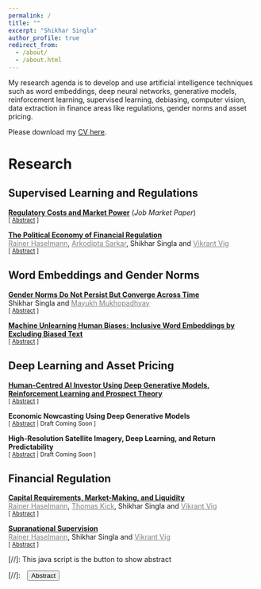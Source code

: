 ```yaml
---
permalink: /
title: ""
excerpt: "Shikhar Singla"
author_profile: true
redirect_from: 
  - /about/
  - /about.html
---
```

My research agenda is to develop and use artificial intelligence techniques such as word embeddings, deep neural networks, generative models, reinforcement learning, supervised learning, debiasing, computer vision, data extraction in finance areas like regulations, gender norms and asset pricing. 

Please download my [CV here](https://shikharsingla.com/files/singla_cv.pdf).

# Research

## Supervised Learning and Regulations


**[Regulatory Costs and Market Power](https://shikharsingla.com/files/reg_costs_market_power_ss.pdf)** (*Job Market Paper*)\
<small>[ <a href="#/" onclick="visib('reg')">Abstract</a> ]</small>
<div id="reg" style="display: none; text-align: justify; line-height: 1.2" ><small>
Market power in the US has been rising over the last 40 years. However, the causes remain largely unknown. This paper uses machine learning on regulatory documents to construct a novel dataset on compliance costs to examine the effect of regulations on market power. The dataset is comprehensive and consists of all significant regulations at the 6-digit NAICS level from 1970-2018. We find that regulatory costs have increased by $1 trillion during this period. Moreover, small firms face higher costs than large firms despite attempts from regulators and politicians to limit the burden on small firms. We document that an increase in regulatory costs results in lower (higher) sales, employment, markups, and profitability for small (large) firms. We estimate that increased regulations can explain 31-37% of the rise in market power. Finally, we uncover the political economy of rulemaking. While large firms are opposed to regulations in general, they push for the passage of regulations that have an adverse impact on small firms.
</small><br><br/></div>


**[The Political Economy of Financial Regulation](https://papers.ssrn.com/sol3/papers.cfm?abstract_id=4250919)**\
<a href="https://www.wiwi.uni-frankfurt.de/abteilungen/finance/lehrstuhl/professur-haselmann/rainer-haselmann.html" style="color: gray; text-decoration: underline;">Rainer Haselmann</a>, <a href="https://sites.google.com/view/arkodiptasarkar/" style="color: gray; text-decoration: underline;">Arkodipta Sarkar</a>, Shikhar Singla and <a href="https://www.vikrantvig.com/" style="color: gray; text-decoration: underline;">Vikrant Vig</a>\
<small>[ <a href="#/" onclick="visib('pol')">Abstract</a> ]</small>
<div id="pol" style="display: none; text-align: justify; line-height: 1.2" ><small>
Using the negotiation process of the Basel Committee on Banking Supervision (BCBS), this paper studies the way regulators form their positions on regulatory issues in the process of international standard-setting and the consequences on the resultant harmonized framework. Leveraging on leaked voting records and corroborating them using machine learning techniques on publicly available speeches, we construct a unique dataset containing the positions of banks and national regulators on the regulatory initiatives of Basel II and III. We document that the probability of a regulator opposing a specific initiative increases by 30% if their domestic national champion opposes the new rule, particularly when the proposed rule disproportionately affects them. We find the effect is driven by regulators who had prior experience of working in large banks - lending support to the private-interest theories of regulation. Meanwhile smaller banks, even when they collectively have a higher share in the domestic market, do not have any impact on regulators’ stand - providing little support to public-interest theories of regulation.  Finally, we show this decision-making process manifests into significant watering down of proposed rules, thereby limiting the potential gains from harmonization of international financial regulation.
</small><br><br/></div>

## Word Embeddings and Gender Norms

**[Gender Norms Do Not Persist But Converge Across Time](https://papers.ssrn.com/sol3/papers.cfm?abstract_id=4183488)**\
Shikhar Singla and <a href="https://www.london.edu/phd/profiles/mayukh-ketan-mukhopadhyay" style="color: gray; text-decoration: underline;">Mayukh Mukhopadhyay</a>\
<small>[ <a href="#/" onclick="visib('gender')">Abstract</a> ]</small>
<div id="gender" style="display: none; text-align: justify; line-height: 1.2" ><small>
We investigate the evolution of gender norms for 160 years in the US. Socioeconomists have posited two fundamental and widely debated theories on the evolution of cultural norms across time. One argues that cultural norms should converge across time as economies become more advanced and integrated, whereas the other states that cultural traits are highly persistent, passed down from generation to generation. These theories remain untested due to a lack of granular and high-frequency data over a longer time period. We develop a novel unsupervised machine learning methodology and apply it to 193 million pages of local newspaper text to produce localised attitudes towards women on four dimensions: career vs family, attitudes towards abortion, attitudes towards feminism/suffrage, and violence against women. We establish novel facts on the evolution of attitudes across time. First, attitudes are less persistent than the existing literature hypothesises. Second, the persistence varies considerably across regions and dimensions. Third, attitudes exhibit cyclical patterns. Fourth, regional variation in attitudes decreases considerably over time and has fallen between 64% to 79%. Fifth, a decrease in transport costs that allows for easier information sharing is associated with a homogenisation of the norms.
</small><br><br/></div>

**[Machine Unlearning Human Biases: Inclusive Word Embeddings by Excluding Biased Text](https://shikharsingla.com/files/debias_ss.pdf)**<br/>
<small>[ <a href="#/" onclick="visib('debias')">Abstract</a> ]</small>
<div id="debias" style="display: none; text-align: justify; line-height: 1.2" ><small>
Word embeddings exhibit biases such as racial and gender biases due to the presence of these biases in the training corpus. Usage of these algorithms can increase the stereotypes in various contexts. We present a simple and generalizable approach of detecting the parts of a corpus that affect the bias and show how removing those parts can debias the word embeddings. The approach finds words that link the target words for a group and biased or attribute words (indirect bias). Unlike prior work, our approach a) removes the biases completely, b) removes indirect bias, and c) can be generalized to any type of bias, downstream task or word embedding model. We apply our methodology on Wikipedia and American National Corpus (ANC) for Word2Vec and GloVe models on the racial and gender biases. It is highly accurate in removing the biases without affecting the performance of the models in capturing semantic information.
</small><br><br/></div>

## Deep Learning and Asset Pricing

**[Human-Centred AI Investor Using Deep Generative Models, Reinforcement Learning and Prospect Theory]()**\
<small>[ <a href="#/" onclick="visib('hai')">Abstract</a> ]</small>
<div id="hai" style="display: none; text-align: justify; line-height: 1.2" ><small>
Artificial intelligence (AI) driven personalised portfolio management and indexes have not become as widely adopted as some scholars and industry practitioners have predicted. Two reasons have been proposed for the lack of adoption. First, the lack of Artificial Humanity or Human-Centred AI, i.e., the absence of an AI-driven asset manager that maximises value under more psychologically realistic frameworks, such as prospect theory (PT), instead of just focusing on the mean-variance optimisation. Second, most current AI methods involve supervised machine-learning techniques that use the actual portfolios to learn trading behaviour which contain human biases such as overconfidence and overreaction, leading to lower performance by humans and, thus, AI investors. I combine deep reinforcement learning (DRL) with deep generative models (DGMs) to overcome these two shortcomings. The proposed framework helps overcome three key methodological challenges. First, portfolio optimisation under non-concave functions such as PT is an unsolved problem, but DRL can handle complicated reward functions. Second, DRL learns to predict returns through a trial-and-error search, avoiding human biases. Third, PT investor cares about the entire probability distribution of future stock returns, which can be simulated using DGM as they are fundamentally probabilistic. My paper suggests against the weak efficient market hypothesis and provides a methodology to construct a Human-Centred AI asset manager that aligns with human preferences while avoiding human biases.
</small><br><br/></div>

**Economic Nowcasting Using Deep Generative Models**<br/>
<small>[ <a href="#/" onclick="visib('nowcast')">Abstract</a> | Draft Coming Soon ]</small>
<div id="nowcast" style="display: none; text-align: justify; line-height: 1.2" ><small>
Economic nowcasting aims to provide predictions that i) are consistent across spatial and temporal dimensions, ii) account for uncertainty and can be verified probabilistically, and iii) perform well on events that are rarer but critical. These characteristics are missing in commonly used deterministic nowcasting methods. Thus these models produce forecasts with higher errors at higher lead times and may not include small-scale yet important patterns. This paper overcomes these challenges by developing a novel deep generative model (DGM). The model is driven by two loss functions defined by spatial and temporal discriminators and a regularisation term. These terms guide parameter adjustment by comparing real observations with model-generated data. The first loss function ensures spatial consistency and discourages errors at higher lead times, whereas the second imposes temporal consistency and penalises jumpy predictions. The regularisation term further improves the accuracy by penalising deviations at the local level. The model architecture is based on stacked Convolutional Gated Recurrent (ConvGRU) Units.
</small><br><br/></div>

**High-Resolution Satellite Imagery, Deep Learning, and Return Predictability**<br/>
<small>[ <a href="#/" onclick="visib('image')">Abstract</a> | Draft Coming Soon ]</small>
<div id="image" style="display: none; text-align: justify; line-height: 1.2" ><small>
The literature has shown that satellite imagery can be used to measure economic conditions. This paper extends this approach by applying convolutional neural networks on establishment-level high-resolution satellite images to predict real-time firm-level cash flows. The paper leverages recently available high-resolution satellite images made publicly available by Google and innovations in neural network architecture to extract the relevant features from the images that predict firms’ cash flows.
</small><br><br/></div>

## Financial Regulation

**[Capital Requirements, Market-Making, and Liquidity](https://papers.ssrn.com/sol3/papers.cfm?abstract_id=4250896)**\
<a href="https://www.wiwi.uni-frankfurt.de/abteilungen/finance/lehrstuhl/professur-haselmann/rainer-haselmann.html" style="color: gray; text-decoration: underline;">Rainer Haselmann</a>, <a href="https://www.bundesbank.de/en/thomas-kick" style="color: gray; text-decoration: underline;">Thomas Kick</a>, Shikhar Singla and <a href="https://www.vikrantvig.com/" style="color: gray; text-decoration: underline;">Vikrant Vig</a>\
<small>[ <a href="#/" onclick="visib('capital')">Abstract</a> ]</small>
<div id="capital" style="display: none; text-align: justify; line-height: 1.2" ><small>
We employ a proprietary transaction-level dataset in Germany to examine how capital requirements affect the liquidity of corporate bonds. Using the 2011 European Banking Authority capital exercise that mandated certain banks to increase regulatory capital, we find that affected banks reduce their inventory holdings, pre-arrange more trades, and have smaller average trade size. While non-bank affiliated dealers increase their market-making activity, they are unable to bridge this gap - aggregate liquidity declines. Our results are stronger for banks with a higher capital shortfall, for non-investment grade bonds, and for bonds where the affected banks were the dominant market-maker.
</small><br><br/></div>







**[Supranational Supervision](https://papers.ssrn.com/sol3/papers.cfm?abstract_id=4272923)**\
<a href="https://www.wiwi.uni-frankfurt.de/abteilungen/finance/lehrstuhl/professur-haselmann/rainer-haselmann.html" style="color: gray; text-decoration: underline;">Rainer Haselmann</a>, Shikhar Singla and <a href="https://www.vikrantvig.com/" style="color: gray; text-decoration: underline;">Vikrant Vig</a>\
<small>[ <a href="#/" onclick="visib('supra')">Abstract</a> ]</small>
<div id="supra" style="display: none; text-align: justify; line-height: 1.2" ><small>
We exploit the establishment of a supranational supervisor in Europe (the Single Supervisory Mechanism) to learn how the organizational design of supervisory institutions impacts the enforcement of financial regulation. Banks under supranational supervision are required to increase regulatory capital for exposures to the same firm compared to banks under the local supervisor. Local supervisors provide preferential treatment to larger institutes. The central supervisor removes such biases, which results in an overall standardized behavior. While the central supervisor treats banks more equally, we document a loss in information in banks’ risk models associated with central supervision. The tighter supervision of larger banks results
in a shift of particularly risky lending activities to smaller banks. We document lower sales and employment for firms receiving most of their funding from banks that receive a tighter supervisory treatment. Overall, the central supervisor treats banks more equally but has less information about them than the local supervisor.
</small><br><br/></div>

[//]: This java script is the button to show abstract
<script>
 function visib(id) {
  var x = document.getElementById(id);
  if (x.style.display === "block") {
    x.style.display = "none";
  } else {
    x.style.display = "block";
  }
}
</script>

[//]:&emsp;<button onclick="visib('polariz')" class="btn btn--inverse btn--small">Abstract</button>
